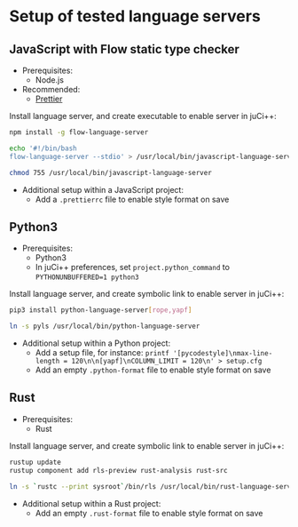 # Setup of tested language servers

## JavaScript with Flow static type checker
* Prerequisites:
    * Node.js
* Recommended:
    * [Prettier](https://github.com/prettier/prettier)

Install language server, and create executable to enable server in juCi++:
```sh
npm install -g flow-language-server

echo '#!/bin/bash
flow-language-server --stdio' > /usr/local/bin/javascript-language-server

chmod 755 /usr/local/bin/javascript-language-server
```

* Additional setup within a JavaScript project:
    * Add a `.prettierrc` file to enable style format on save

## Python3
* Prerequisites:
    * Python3
    * In juCi++ preferences, set `project.python_command` to `PYTHONUNBUFFERED=1 python3`
  
Install language server, and create symbolic link to enable server in juCi++:
```sh
pip3 install python-language-server[rope,yapf]

ln -s pyls /usr/local/bin/python-language-server
```

* Additional setup within a Python project:
    * Add a setup file, for instance: `printf '[pycodestyle]\nmax-line-length = 120\n\n[yapf]\nCOLUMN_LIMIT = 120\n' > setup.cfg`
    * Add an empty `.python-format` file to enable style format on save

## Rust
* Prerequisites:
    * Rust
      
Install language server, and create symbolic link to enable server in juCi++:
```sh
rustup update
rustup component add rls-preview rust-analysis rust-src

ln -s `rustc --print sysroot`/bin/rls /usr/local/bin/rust-language-server
```

* Additional setup within a Rust project:
    * Add an empty `.rust-format` file to enable style format on save
